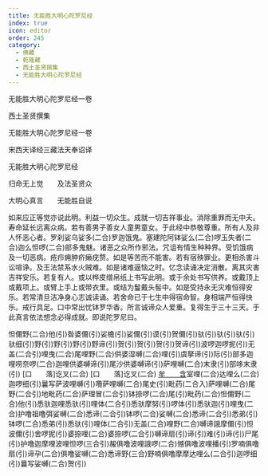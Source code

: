 ```yaml
---
title: 无能胜大明心陀罗尼经
index: true
icon: editor
order: 245
category:
  - 佛藏
  - 乾隆藏
  - 西土圣贤撰集
  - 无能胜大明心陀罗尼经
---
```


无能胜大明心陀罗尼经一卷  

西土圣贤撰集  

无能胜大明心陀罗尼经一卷  

宋西天译经三藏法天奉诏译  

无能胜大明心陀罗尼经  

归命无上觉　　及法圣贤众  

大明心真言　　无能胜自说  

如来应正等觉亦说此明。利益一切众生。成就一切吉祥事业。消除重罪而无中夭。寿命延长远离众病。若有善男子善女人童男童女。于此经中恭敬尊重。所有人及非人怀恶心者。罗刹娑乌娑多(二合)罗迦饿鬼。塞建陀阿钵娑么(二合)啰玉失者(二合)迦么怛啰(二合)部多鬼魅。诸恶之众所作邪法。咒诅有情生种种界。受饥饿病及一切恶病。疮疖痈肿疥癞疣赘。如是等苦而不能害。若有宿殃罪业。更相杀害斗讼喧诤。及王法禁系水火贼难。如是诸难逼恼之时。忆念读诵决定消散。离其灾害吉祥安乐。若复有人。或以桦皮缯帛纸上书写此明。或于余处书写供养。或戴顶上或戴项上。或臂上手上或带衣里。或结为鬘戴头髻中。如是受持永无灾难恒得安乐。若常清旦洁净身心志诚读诵。若舍命已于七生中得宿命智。身相端严恒得快乐。戒行具足。口中常出忧钵罗华香。所言诚谛众人爱重。复得生于三十三天。于此真言依法想念必得成就。即说陀罗尼曰。  

怛儞野(二合)他(引)昝婆儞(引)娑檐(引)娑儞(引)谟(引)贺儞(引)驮(引)驮(引)驮(引)驮细(引)野(引)野(引)野(引)野谛(引)贺(引)贺(引)贺(引)贺谛(引)波啰迦啰抳(引)无盖(二合引)哩曳(二合)尾哩野(二合)供婆湿嚩(二合)哩(引)虞拏谛(引)际(引)部多迦哩唠奈啰(二合)迦哩供婆嚩谛(引)尾沙供婆嚩谛(引)萨哩嚩(二合)末隶(引)部哆末隶(引) [口　　落]讫叉(二合) [口　　落]讫叉(二合) [牟　　含](切身引)室哩(二合)达哩么(二合)迦啰细(引)曩写萨波哩嚩(引)囕萨哩嚩(二合)尾史(引)毗药(二合入)萨哩嚩(二合)尾野(二合引)地毗药(二合)萨理冒(二合引)钵捺啰(二合)尾(引)毗药(二合)怛儞野(二合)他(引)悉驮迦哩悉驮(引)哩体(二合引)悉驮摩努(引)啰体(引)悉驮迦(引)哩曳(二合)护噜祖噜弭娑嚩(二合)悉谛(二合引)钵啰(二合)娑嚩(二合)悉谛(二合引)悉弟(引)钵啰(二合)悉弟(引)悉驮(引)哩体(二合引)无盖(二合)哩野(二合)嚩谛誐摩儞(引)怛波儞(引)舍啰抳(引)婆捺哩(二合)婆捺啰(二合引)嚩谛扇(引)谛(引)难(引)谛(引)尸尾(引)护噜迦摩哩波哩怛啰(三合引)赧俱噜波哩誐啰(二合)憾俱噜波哩播(引)罗喃俱噜扇(引)谛孕(二合)俱噜娑嚩(二合)悉谛野(三合)野喃俱噜摩摩达哩么(二合引)迦啰细(引)曩写娑嚩(二合)贺(引)  
